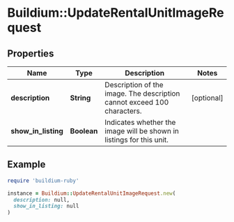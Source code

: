 # Buildium::UpdateRentalUnitImageRequest

## Properties

| Name | Type | Description | Notes |
| ---- | ---- | ----------- | ----- |
| **description** | **String** | Description of the image. The description cannot exceed 100 characters. | [optional] |
| **show_in_listing** | **Boolean** | Indicates whether the image will be shown in listings for this unit. |  |

## Example

```ruby
require 'buildium-ruby'

instance = Buildium::UpdateRentalUnitImageRequest.new(
  description: null,
  show_in_listing: null
)
```


